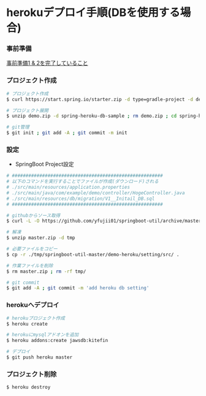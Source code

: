 # herokuデプロイ手順(DBを使用する場合)

### 事前準備

[事前準備1 & 2を完了していること](./readme.md)

### プロジェクト作成

```sh
# プロジェクト作成
$ curl https://start.spring.io/starter.zip -d type=gradle-project -d dependencies=web,devtools,lombok,h2,jdbc,flyway,mysql -o demo.zip

# プロジェクト展開
$ unzip demo.zip -d spring-heroku-db-sample ; rm demo.zip ; cd spring-heroku-db-sample

# git管理
$ git init ; git add -A ; git commit -m init
```

### 設定

* SpringBoot Project設定
```sh
# #######################################################
# 以下のコマンドを実行することでファイルが作成(ダウンロード)される
# ./src/main/resources/application.properties
# ./src/main/java/com/example/demo/controller/HogeController.java
# ./src/main/resources/db/migration/V1__Initail_DB.sql
# #######################################################

# githubからソース取得
$ curl -L -O https://github.com/yfujii01/springboot-util/archive/master.zip

# 解凍
$ unzip master.zip -d tmp

# 必要ファイルをコピー
$ cp -r ./tmp/springboot-util-master/demo-heroku/setting/src/ .

# 作業ファイルを削除
$ rm master.zip ; rm -rf tmp/

# git commit
$ git add -A ; git commit -m 'add heroku db setting'
```

### herokuへデプロイ

```sh
# herokuプロジェクト作成
$ heroku create

# herokuにmysqlアドオンを追加
$ heroku addons:create jawsdb:kitefin

# デプロイ
$ git push heroku master
```

### プロジェクト削除

```sh
$ heroku destroy
```